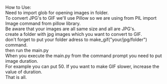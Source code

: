How to Use:\
Need to import glob for opening images in folder.\
To convert JPG's to GIF we'll use Pillow so we are using from PIL import Image command from pillow library.\
Be aware that your images are all same size and all are JPG's.\
create a folder with jpg images which you want to convert to GIF.\
don't forget to put your folder adress to make_gif("your/jpg/folder") command.\
then run the main.py\
When you execute the main.py from the command prompt you need to put image duration.\
For example you can put 50. If you want to make GIF slower, increase the value of duration.\
That is all.
